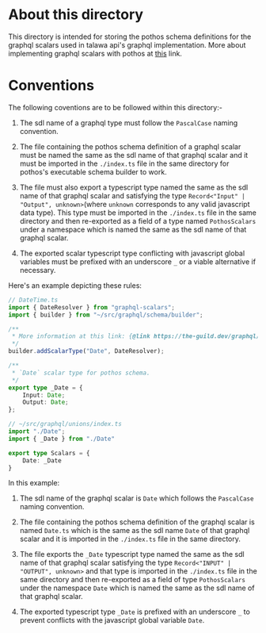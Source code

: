 # About this directory

This directory is intended for storing the pothos schema definitions for the graphql scalars used in talawa api's graphql implementation. More about implementing graphql scalars with pothos at [this](https://pothos-graphql.dev/docs/guide/scalars) link.

# Conventions

The following coventions are to be followed within this directory:-

1. The sdl name of a graphql type must follow the `PascalCase` naming convention.

2. The file containing the pothos schema definition of a graphql scalar must be named the same as the sdl name of that graphql scalar and it must be imported in the `./index.ts` file in the same directory for pothos's executable schema builder to work.

3. The file must also export a typescript type named the same as the sdl name of that graphql scalar and satisfying the type `Record<"Input" | "Output", unknown>`(where `unknown` corresponds to any valid javascript data type). This type must be imported in the `./index.ts` file in the same directory and then re-exported as a field of a type named `PothosScalars` under a namespace which is named the same as the sdl name of that graphql scalar.

4. The exported scalar typescript type conflicting with javascript global variables must be prefixed with an underscore `_` or a viable alternative if necessary.

Here's an example depicting these rules: 

```typescript
// DateTime.ts
import { DateResolver } from "graphql-scalars";
import { builder } from "~/src/graphql/schema/builder";

/**
 * More information at this link: {@link https://the-guild.dev/graphql/scalars/docs/scalars/date}
 */
builder.addScalarType("Date", DateResolver);

/**
 * `Date` scalar type for pothos schema.
 */
export type _Date = {
	Input: Date;
	Output: Date;
};
```
```typescript
// ~/src/graphql/unions/index.ts
import "./Date";
import { _Date } from "./Date"

export type Scalars = {
	Date: _Date
}
```
In this example: 

1. The sdl name of the graphql scalar is `Date` which follows the `PascalCase` naming convention.

2. The file containing the pothos schema definition of the graphql scalar is named `Date.ts` which is the same as the sdl name `Date` of that graphql scalar and it is imported in the `./index.ts` file in the same directory.

3. The file exports the `_Date` typescript type named the same as the sdl name of that graphql scalar satisfying the type `Record<"INPUT" | "OUTPUT", unknown>` and that type is imported in the `./index.ts` file in the same directory and then re-exported as a field of type `PothosScalars` under the namespace `Date` which is named the same as the sdl name of that graphql scalar.

4. The exported typescript type `_Date` is prefixed with an underscore `_` to prevent conflicts with the javascript global variable `Date`.